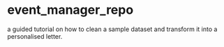 # event_manager_repo

a guided tutorial on how to clean a sample dataset and transform it into a personalised letter.
